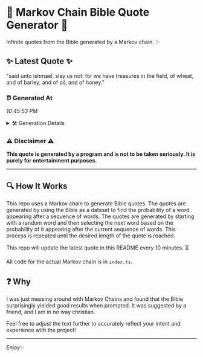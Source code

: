 # 📖 Markov Chain Bible Quote Generator 📖

Infinite quotes from the Bible generated by a Markov chain. ✨

## ✨ Latest Quote ✨
"said unto ishmael, slay us not: for we have treasures in the field, of wheat, and of barley, and of oil, and of honey."

### ⏰ Generated At
*10:45:53 PM*

<details>
    <summary>🛠️ Generation Details</summary>
    <p>
        <strong>🌱 Seed:</strong> said<br>
        <strong>🔄 Iterations:</strong> 23<br>
        <strong>📜 Context History:</strong><br>[ said ]: unto<br>[ said, unto ]: ishmael,<br>[ said, unto, ishmael, ]: slay<br>[ said, unto, ishmael,, slay ]: us<br>[ said, unto, ishmael,, slay, us ]: not:<br>[ said, unto, ishmael,, slay, us, not: ]: for<br>[ unto, ishmael,, slay, us, not:, for ]: we<br>[ ishmael,, slay, us, not:, for, we ]: have<br>[ slay, us, not:, for, we, have ]: treasures<br>[ us, not:, for, we, have, treasures ]: in<br>[ not:, for, we, have, treasures, in ]: the<br>[ for, we, have, treasures, in, the ]: field,<br>[ we, have, treasures, in, the, field, ]: of<br>[ have, treasures, in, the, field,, of ]: wheat,<br>[ treasures, in, the, field,, of, wheat, ]: and<br>[ in, the, field,, of, wheat,, and ]: of<br>[ the, field,, of, wheat,, and, of ]: barley,<br>[ field,, of, wheat,, and, of, barley, ]: and<br>[ of, wheat,, and, of, barley,, and ]: of<br>[ wheat,, and, of, barley,, and, of ]: oil,<br>[ and, of, barley,, and, of, oil, ]: and<br>[ of, barley,, and, of, oil,, and ]: of<br>[ barley,, and, of, oil,, and, of ]: honey.<br>
    </p>
</details>

### ⚠️ Disclaimer ⚠️
**This quote is generated by a program and is not to be taken seriously. It is purely for entertainment purposes.**

---

## 🔍 How It Works

This repo uses a Markov chain to generate Bible quotes. The quotes are generated by using the Bible as a dataset to find the probability of a word appearing after a sequence of words. The quotes are generated by starting with a random word and then selecting the next word based on the probability of it appearing after the current sequence of words. This process is repeated until the desired length of the quote is reached.

This repo will update the latest quote in this README every 10 minutes. ⏳

All code for the actual Markov chain is in `index.ts`.

## ❓ Why

I was just messing around with Markov Chains and found that the Bible surprisingly yielded good results when prompted. 
It was suggested by a friend, and I am in no way christian.

Feel free to adjust the text further to accurately reflect your intent and experience with the project!

---

*Enjoy*✨
